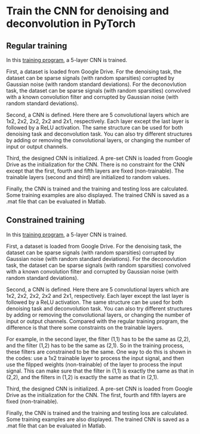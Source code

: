 # Train the CNN for denoising and deconvolution in PyTorch

## Regular training

In this [training program](/training/regular_training.ipynb), a 5-layer CNN is trained. 

First, a dataset is loaded from Google Drive. 
For the denoising task, the dataset can be sparse signals (with random sparsities) corrupted by Gaussian noise (with random standard deviations).
For the deconovlution task, the dataset can be sparse signals (with random sparsities) convolved with a known convolution filter and corrupted by Gaussian noise (with random standard deviations).

Second, a CNN is defined. Here there are 5 convolutional layers which are 1x2, 2x2, 2x2, 2x2 and 2x1, respectively.
Each layer except the last layer is followed by a ReLU activation.
The same structure can be used for both denoising task and deconvolution task.
You can also try different structures by adding or removing the convolutional layers, or changing the number of input or output channels.

Third, the designed CNN is initialized. A pre-set CNN is loaded from Google Drive as the initialization for the CNN.
There is no constraint for the CNN except that the first, fourth and fifth layers are fixed (non-trainable).
The trainable layers (second and third) are initialized to random values.

Finally, the CNN is trained and the training and testing loss are calculated. 
Some training examples are also displayed. The trained CNN is saved as a .mat file that can be evaluated in Matlab.

## Constrained training

In this [training program](/training/constrained_training.ipynb), a 5-layer CNN is trained. 

First, a dataset is loaded from Google Drive. 
For the denoising task, the dataset can be sparse signals (with random sparsities) corrupted by Gaussian noise (with random standard deviations).
For the deconovlution task, the dataset can be sparse signals (with random sparsities) convolved with a known convolution filter and corrupted by Gaussian noise (with random standard deviations).

Second, a CNN is defined. Here there are 5 convolutional layers which are 1x2, 2x2, 2x2, 2x2 and 2x1, respectively.
Each layer except the last layer is followed by a ReLU activation.
The same structure can be used for both denoising task and deconvolution task.
You can also try different structures by adding or removing the convolutional layers, or changing the number of input or output channels.
Compared with the regular training program, the difference is that there some constraints on the trainable layers.

For example, in the second layer, the filter (1,1) has to be the same as (2,2), and the filter (1,2) has to be the same as (2,1).
So in the training process, these filters are constrained to be the same.
One way to do this is shown in the codes: 
use a 1x2 trainable layer to process the input signal, and then use the filpped weights (non-trainable) of the layer to process the input signal.
This can make sure that the filter in (1,1) is exactly the same as that in (2,2), and the filters in (1,2) is exactly the same as that in (2,1).

Third, the designed CNN is initialized. A pre-set CNN is loaded from Google Drive as the initialization for the CNN.
The first, fourth and fifth layers are fixed (non-trainable).

Finally, the CNN is trained and the training and testing loss are calculated. 
Some training examples are also displayed. The trained CNN is saved as a .mat file that can be evaluated in Matlab.
